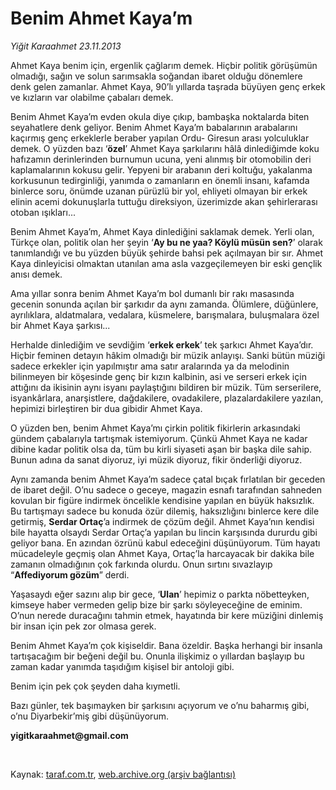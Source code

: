 # Benim Ahmet Kaya’m

*Yiğit Karaahmet 23.11.2013*

<div class="yazi"><p>Ahmet Kaya benim için, ergenlik çağlarım demek. Hiçbir politik görüşümün olmadığı, sağın ve solun sarımsakla soğandan ibaret olduğu dönemlere denk gelen zamanlar. Ahmet Kaya, 90’lı yıllarda taşrada büyüyen genç erkek ve kızların var olabilme çabaları demek. </p>
<p>Benim Ahmet Kaya’m evden okula diye çıkıp, bambaşka noktalarda biten seyahatlere denk geliyor. Benim Ahmet Kaya’m babalarının arabalarını kaçırmış genç erkeklerle beraber yapılan Ordu- Giresun arası yolculuklar demek. O yüzden bazı ‘<b>özel</b>’ Ahmet Kaya şarkılarını hâlâ dinlediğimde koku hafızamın derinlerinden burnumun ucuna, yeni alınmış bir otomobilin deri kaplamalarının kokusu gelir. Yepyeni bir arabanın deri koltuğu, yakalanma korkusunun tedirginliği, yanımda o zamanların en önemli insanı, kafamda binlerce soru, önümde uzanan pürüzlü bir yol, ehliyeti olmayan bir erkek elinin acemi dokunuşlarla tuttuğu direksiyon, üzerimizde akan şehirlerarası otoban ışıkları... </p>
<p>Benim Ahmet Kaya’m, Ahmet Kaya dinlediğini saklamak demek. Yerli olan, Türkçe olan, politik olan her şeyin ‘<b>Ay bu ne yaa? Köylü müsün sen?</b>’ olarak tanımlandığı ve bu yüzden büyük şehirde bahsi pek açılmayan bir sır. Ahmet Kaya dinleyicisi olmaktan utanılan ama asla vazgeçilemeyen bir eski gençlik anısı demek. </p>
<p>Ama yıllar sonra benim Ahmet Kaya’m bol dumanlı bir rakı masasında gecenin sonunda açılan bir şarkıdır da aynı zamanda. Ölümlere, düğünlere, ayrılıklara, aldatmalara, vedalara, küsmelere, barışmalara, buluşmalara özel bir Ahmet Kaya şarkısı... </p>
<p>Herhalde dinlediğim ve sevdiğim ‘<b>erkek erkek</b>’ tek şarkıcı Ahmet Kaya’dır. Hiçbir feminen detayın hâkim olmadığı bir müzik anlayışı. Sanki bütün müziği sadece erkekler için yapılmıştır ama satır aralarında ya da melodinin bilinmeyen bir köşesinde genç bir kızın kalbinin, asi ve serseri erkek için attığını da ikisinin aynı isyanı paylaştığını bildiren bir müzik. Tüm serserilere, isyankârlara, anarşistlere, dağdakilere, ovadakilere, plazalardakilere yazılan, hepimizi birleştiren bir dua gibidir Ahmet Kaya. </p>
<p>O yüzden ben, benim Ahmet Kaya’mı çirkin politik fikirlerin arkasındaki gündem çabalarıyla tartışmak istemiyorum. Çünkü Ahmet Kaya ne kadar dibine kadar politik olsa da, tüm bu kirli siyaseti aşan bir başka dile sahip. Bunun adına da sanat diyoruz, iyi müzik diyoruz, fikir önderliği diyoruz. </p>
<p>Aynı zamanda benim Ahmet Kaya’m sadece çatal bıçak fırlatılan bir geceden de ibaret değil. O’nu sadece o geceye, magazin esnafı tarafından sahneden kovulan bir figüre indirmek öncelikle kendisine yapılan en büyük haksızlık. Bu tartışmayı sadece bu konuda özür dilemiş, haksızlığını binlerce kere dile getirmiş, <b>Serdar Ortaç</b>’a indirmek de çözüm değil. Ahmet Kaya’nın kendisi bile hayatta olsaydı Serdar Ortaç’a yapılan bu lincin karşısında dururdu gibi geliyor bana. En azından özrünü kabul edeceğini düşünüyorum. Tüm hayatı mücadeleyle geçmiş olan Ahmet Kaya, Ortaç’la harcayacak bir dakika bile zamanın olmadığının çok farkında olurdu. Onun sırtını sıvazlayıp “<b>Affediyorum gözüm</b>” derdi. </p>
<p>Yaşasaydı eğer sazını alıp bir gece, ‘<b>Ulan</b>’ hepimiz o parkta nöbetteyken, kimseye haber vermeden gelip bize bir şarkı söyleyeceğine de eminim. O’nun nerede duracağını tahmin etmek, hayatında bir kere müziğini dinlemiş bir insan için pek zor olmasa gerek.</p>
<p>Benim Ahmet Kaya’m çok kişiseldir. Bana özeldir. Başka herhangi bir insanla tartışacağım bir beğeni değil bu. Onunla ilişkimiz o yıllardan başlayıp bu zaman kadar yanımda taşıdığım kişisel bir antoloji gibi. </p>
<p>Benim için pek çok şeyden daha kıymetli. </p>
<p>Bazı günler, tek başımayken bir şarkısını açıyorum ve o’nu baharmış gibi, o’nu Diyarbekir’miş gibi düşünüyorum.</p><b><p>
<p>yigitkaraahmet@gmail.com</p>
<p></p></p></b> 
</div>

Kaynak: [taraf.com.tr](http://www.taraf.com.tr:80/yigit-karaahmet/makale-benim-ahmet-kaya-m.htm), [web.archive.org (arşiv bağlantısı)](http://web.archive.org/web/20131125005011/http://www.taraf.com.tr:80/yigit-karaahmet/makale-benim-ahmet-kaya-m.htm)
